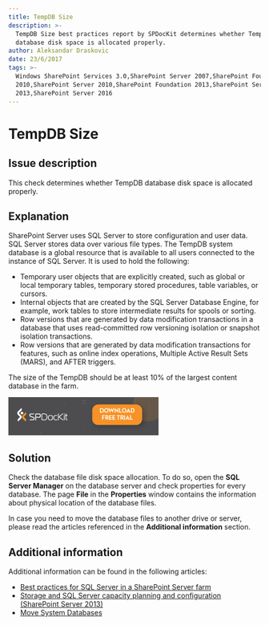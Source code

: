 ```yaml
---
title: TempDB Size
description: >-
  TempDB Size best practices report by SPDocKit determines whether TempDB
  database disk space is allocated properly.
author: Aleksandar Draskovic
date: 23/6/2017
tags: >-
  Windows SharePoint Services 3.0,SharePoint Server 2007,SharePoint Foundation
  2010,SharePoint Server 2010,SharePoint Foundation 2013,SharePoint Server
  2013,SharePoint Server 2016
---
```


# TempDB Size

## Issue description

This check determines whether TempDB database disk space is allocated properly.

## Explanation

SharePoint Server uses SQL Server to store configuration and user data. SQL Server stores data over various file types. The TempDB system database is a global resource that is available to all users connected to the instance of SQL Server. It is used to hold the following:

* Temporary user objects that are explicitly created, such as global or local temporary tables, temporary stored procedures, table variables, or cursors.
* Internal objects that are created by the SQL Server Database Engine, for example, work tables to store intermediate results for spools or sorting.
* Row versions that are generated by data modification transactions in a database that uses read-committed row versioning isolation or snapshot isolation transactions.
* Row versions that are generated by data modification transactions for features, such as online index operations, Multiple Active Result Sets \(MARS\), and AFTER triggers.

The size of the TempDB should be at least 10% of the largest content database in the farm.

[![Download SPDocKit](/.gitbook/assets/spdockit_download.png)](http://bit.ly/2US0Zna)

## Solution

Check the database file disk space allocation. To do so, open the **SQL Server Manager** on the database server and check properties for every database. The page **File** in the **Properties** window contains the information about physical location of the database files.

In case you need to move the database files to another drive or server, please read the articles referenced in the **Additional information** section.

## Additional information

Additional information can be found in the following articles:

* [Best practices for SQL Server in a SharePoint Server farm](https://technet.microsoft.com/en-us/library/hh292622.aspx)
* [Storage and SQL Server capacity planning and configuration \(SharePoint Server 2013\)](https://technet.microsoft.com/en-us/library/a96075c6-d315-40a8-a739-49b91c61978f#Section6_5)
* [Move System Databases](https://docs.microsoft.com/en-us/sql/relational-databases/databases/move-system-databases)

